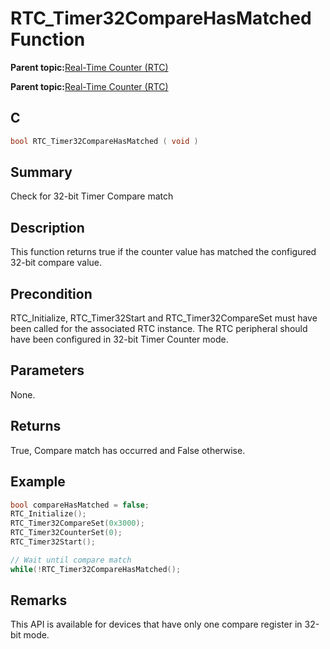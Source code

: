 # RTC\_Timer32CompareHasMatched Function

**Parent topic:**[Real-Time Counter \(RTC\)](GUID-3578D06D-FEC5-4769-ADC7-0D46730CD973.md)

**Parent topic:**[Real-Time Counter \(RTC\)](GUID-C95E1695-55CC-4546-9F2C-315F5C908FC1.md)

## C

```c
bool RTC_Timer32CompareHasMatched ( void )
```

## Summary

Check for 32-bit Timer Compare match

## Description

This function returns true if the counter value has matched the configured<br />32-bit compare value.

## Precondition

RTC\_Initialize, RTC\_Timer32Start and RTC\_Timer32CompareSet must have been called for the associated RTC instance. The RTC peripheral should have been configured in 32-bit Timer Counter mode.

## Parameters

None.

## Returns

True, Compare match has occurred and False otherwise.

## Example

```c
bool compareHasMatched = false;
RTC_Initialize();
RTC_Timer32CompareSet(0x3000);
RTC_Timer32CounterSet(0);
RTC_Timer32Start();

// Wait until compare match
while(!RTC_Timer32CompareHasMatched();

```

## Remarks

This API is available for devices that have only one compare register in 32-bit mode.

